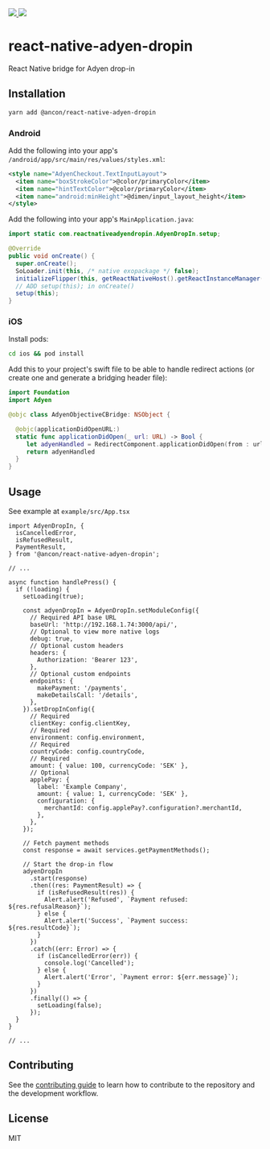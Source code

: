 <a href="https://app.circleci.com/pipelines/github/ancon-labs/react-native-adyen-dropin">
  <img src="https://img.shields.io/circleci/build/github/ancon-labs/react-native-adyen-dropin">
</a>
<a href="https://www.npmjs.com/package/@ancon/react-native-adyen-dropin">
  <img src="https://img.shields.io/npm/v/@ancon/react-native-adyen-dropin">
</a>

# react-native-adyen-dropin

React Native bridge for Adyen drop-in

## Installation

```sh
yarn add @ancon/react-native-adyen-dropin
```

### Android

Add the following into your app's `/android/app/src/main/res/values/styles.xml`:

```xml
<style name="AdyenCheckout.TextInputLayout">
  <item name="boxStrokeColor">@color/primaryColor</item>
  <item name="hintTextColor">@color/primaryColor</item>
  <item name="android:minHeight">@dimen/input_layout_height</item>
</style>
```

Add the following into your app's `MainApplication.java`:

```java
import static com.reactnativeadyendropin.AdyenDropIn.setup;

@Override
public void onCreate() {
  super.onCreate();
  SoLoader.init(this, /* native exopackage */ false);
  initializeFlipper(this, getReactNativeHost().getReactInstanceManager());
  // ADD setup(this); in onCreate()
  setup(this);
}
```

### iOS

Install pods:

```sh
cd ios && pod install
```

Add this to your project's swift file to be able to handle redirect actions (or create one and generate a bridging header file):

```swift
import Foundation
import Adyen

@objc class AdyenObjectiveCBridge: NSObject {

  @objc(applicationDidOpenURL:)
  static func applicationDidOpen(_ url: URL) -> Bool {
     let adyenHandled = RedirectComponent.applicationDidOpen(from : url)
     return adyenHandled
  }
}
```

## Usage

See example at `example/src/App.tsx`

```tsx
import AdyenDropIn, {
  isCancelledError,
  isRefusedResult,
  PaymentResult,
} from '@ancon/react-native-adyen-dropin';

// ...

async function handlePress() {
  if (!loading) {
    setLoading(true);

    const adyenDropIn = AdyenDropIn.setModuleConfig({
      // Required API base URL
      baseUrl: 'http://192.168.1.74:3000/api/',
      // Optional to view more native logs
      debug: true,
      // Optional custom headers
      headers: {
        Authorization: 'Bearer 123',
      },
      // Optional custom endpoints
      endpoints: {
        makePayment: '/payments',
        makeDetailsCall: '/details',
      },
    }).setDropInConfig({
      // Required
      clientKey: config.clientKey,
      // Required
      environment: config.environment,
      // Required
      countryCode: config.countryCode,
      // Required
      amount: { value: 100, currencyCode: 'SEK' },
      // Optional
      applePay: {
        label: 'Example Company',
        amount: { value: 1, currencyCode: 'SEK' },
        configuration: {
          merchantId: config.applePay?.configuration?.merchantId,
        },
      },
    });

    // Fetch payment methods
    const response = await services.getPaymentMethods();

    // Start the drop-in flow
    adyenDropIn
      .start(response)
      .then((res: PaymentResult) => {
        if (isRefusedResult(res)) {
          Alert.alert('Refused', `Payment refused: ${res.refusalReason}`);
        } else {
          Alert.alert('Success', `Payment success: ${res.resultCode}`);
        }
      })
      .catch((err: Error) => {
        if (isCancelledError(err)) {
          console.log('Cancelled');
        } else {
          Alert.alert('Error', `Payment error: ${err.message}`);
        }
      })
      .finally(() => {
        setLoading(false);
      });
  }
}

// ...
```

## Contributing

See the [contributing guide](CONTRIBUTING.md) to learn how to contribute to the repository and the development workflow.

## License

MIT
